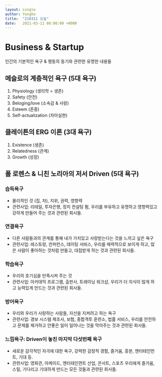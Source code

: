 ```yaml
---
layout: single
author: Yongho
title:  "210311 오늘"
date:   2021-03-11 08:00:00 +0000
---
```


# Business & Startup
인간의 기본적인 욕구 & 행동의 동기와 관련한 유명한 내용들
## 메슬로의 계층적인 욕구 (5대 욕구)
1. Physiology (생리학 = 생존)
2. Safety (안전)
3. Beloging/love (소속감 & 사랑)
4. Esteem (존중)
5. Self-actualization (자아실현) 

## 클레이튼의 ERG 이론 (3대 욕구)
1. Existence (생존)
2. Relatedness (관계)
3. Growth (성장)

## 폴 로렌스 & 니친 노리아의 저서 Driven (5대 욕구)
### 습득욕구
- 물리적인 것 (집, 차), 지위, 권력, 영향력
- 관련사업: 리테일, 투자은행, 정치 컨설팅 펌, 우리를 부유하고 유명하고 영향력있고 강하게 만들어 주는 것과 관련된 회사들.

### 연결욕구
- 다른 사람들과의 관계를 통해 내가 가치있고 사랑받는다는 것을 느끼고 싶은 욕구
- 관련사업: 레스토랑, 컨퍼런스, 데이팅 서비스, 우리를 매력적으로 보이게 하고, 많은 사람이 좋아하는 것처럼 만들고, 대접받게 하는 것과 관련된 회사들.

### 학습욕구
- 우리의 호기심을 만족시켜 주는 것
- 관련사업: 아카데믹 프로그램, 출판사, 트레이닝 워크샵, 우리가 더 지식이 많게 하고 능력있게 만드는 것과 관련된 회사들.

### 방어욕구
- 우리와 우리가 사랑하는 사람들, 자산을 지켜려고 하는 욕구
- 관련사업: 경보 시스템 제조사, 보험, 종합격투 훈련소, 법률 서비스, 우리를 안전하고 문제를 제거하고 안좋은 일이 일어나는 것을 막아주는 것과 관련된 회사들.   

### 느낌욕구: Driven이 놓친 마지막 다섯번째 욕구
- 새로운 감각적인 자극에 대한 욕구, 강력한 감정적 경험, 즐거움, 흥분, 엔터테인먼트, 기대 등. 
- 관련사업: 영화관, 아케이드, 엔터테인먼트 산업, 콘서트, 스포츠 우리에게 즐거움, 스릴, 기다리고 기대하게 만드는 모든 것들과 관련된 회사들. 
